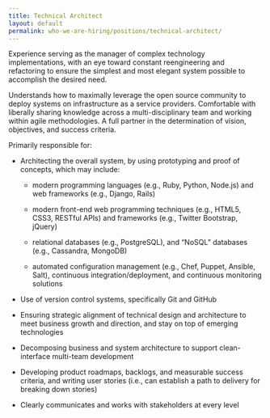 ```yaml
---
title: Technical Architect
layout: default
permalink: who-we-are-hiring/positions/technical-architect/
---
```


Experience serving as the manager of complex technology implementations,
with an eye toward constant reengineering and refactoring to ensure the
simplest and most elegant system possible to accomplish the desired
need.

Understands how to maximally leverage the open source community to
deploy systems on infrastructure as a service providers. Comfortable
with liberally sharing knowledge across a multi-disciplinary team and
working within agile methodologies. A full partner in the determination
of vision, objectives, and success criteria.

Primarily responsible for:

-   Architecting the overall system, by using prototyping and proof of
concepts, which may include:

    -   modern programming languages (e.g., Ruby, Python, Node.js) and
    web frameworks (e.g., Django, Rails)

    -   modern front-end web programming techniques (e.g., HTML5, CSS3,
    RESTful APIs) and frameworks (e.g., Twitter Bootstrap, jQuery)

    -   relational databases (e.g., PostgreSQL), and “NoSQL” databases
    (e.g., Cassandra, MongoDB)

    -   automated configuration management (e.g., Chef, Puppet, Ansible,
    Salt), continuous integration/deployment, and continuous
    monitoring solutions

-   Use of version control systems, specifically Git and GitHub

-   Ensuring strategic alignment of technical design and architecture to
meet business growth and direction, and stay on top of emerging
technologies

-   Decomposing business and system architecture to support
clean-interface multi-team development

-   Developing product roadmaps, backlogs, and measurable success
criteria, and writing user stories (i.e., can establish a path to
delivery for breaking down stories)

-   Clearly communicates and works with stakeholders at every level